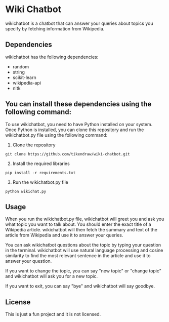 # Wiki Chatbot
wikichatbot is a chatbot that can answer your queries about topics you specify by fetching information from Wikipedia.


## Dependencies
wikichatbot has the following dependencies:

* random
* string
* scikit-learn
* wikipedia-api
* nltk


## You can install these dependencies using the following command:
To use wikichatbot, you need to have Python installed on your system. Once Python is installed, you can clone this repository and run the wikichatbot.py file using the following command:



1.  Clone the repository

```
git clone https://github.com/tikendraw/wiki-chatbot.git
```
2. Install the required libraries
```
pip install -r requirements.txt
```
3. Run the wikichatbot.py file
```
python wikichat.py
```

## Usage
When you run the wikichatbot.py file, wikichatbot will greet you and ask you what topic you want to talk about. You should enter the exact title of a Wikipedia article. wikichatbot will then fetch the summary and text of the article from Wikipedia and use it to answer your queries.

You can ask wikichatbot questions about the topic by typing your question in the terminal. wikichatbot will use natural language processing and cosine similarity to find the most relevant sentence in the article and use it to answer your question.

If you want to change the topic, you can say "new topic" or "change topic" and wikichatbot will ask you for a new topic.

If you want to exit, you can say "bye" and wikichatbot will say goodbye.

## License
This is just a fun project and it is not licensed.
